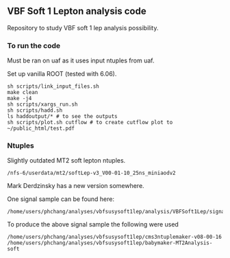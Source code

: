 
## VBF Soft 1 Lepton analysis code

Repository to study VBF soft 1 lep analysis possibility.

### To run the code

Must be ran on uaf as it uses input ntuples from uaf.

Set up vanilla ROOT (tested with 6.06).

    sh scripts/link_input_files.sh
    make clean
    make -j4
    sh scripts/xargs_run.sh
    sh scripts/hadd.sh
    ls haddoutput/* # to see the outputs
    sh scripts/plot.sh cutflow # to create cutflow plot to ~/public_html/test.pdf

### Ntuples

Slightly outdated MT2 soft lepton ntuples.

    /nfs-6/userdata/mt2/softLep-v3_V00-01-10_25ns_miniaodv2

Mark Derdzinsky has a new version somewhere.

One signal sample can be found here:

    /home/users/phchang/analyses/vbfsusysoft1lep/analysis/VBFSoft1Lep/signal.root

To produce the above signal sample the following were used

    /home/users/phchang/analyses/vbfsusysoft1lep/cms3ntuplemaker-v08-00-16
    /home/users/phchang/analyses/vbfsusysoft1lep/babymaker-MT2Analysis-soft
